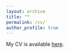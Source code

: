 ```yaml
---
layout: archive
title: ""
permalink: /cv/
author_profile: true
---
```


My CV is available [here](../files/CV_tiancizhang.pdf).
